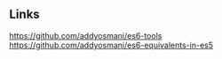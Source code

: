 ## Links

https://github.com/addyosmani/es6-tools
https://github.com/addyosmani/es6-equivalents-in-es5

